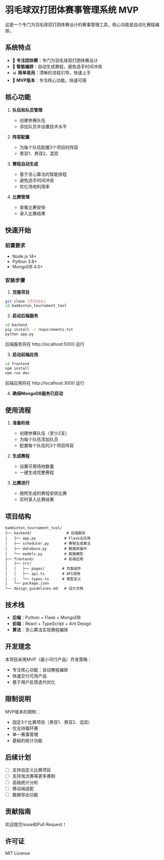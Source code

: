 # 羽毛球双打团体赛事管理系统 MVP

这是一个专门为羽毛球双打团体赛设计的赛事管理工具，核心功能是自动化赛程编排。

## 系统特点

- 🏸 **专注团体赛**：专门为羽毛球双打团体赛设计
- 🤖 **智能编排**：自动生成赛程，避免选手时间冲突
- 📊 **简单易用**：清晰的流程引导，快速上手
- 🚀 **MVP版本**：专注核心功能，快速可用

## 核心功能

1. **队伍和队员管理**
   - 创建参赛队伍
   - 添加队员并设置技术水平

2. **阵容配置**
   - 为每个队伍配置3个项目的阵容
   - 男双1、男双2、混双

3. **赛程自动生成**
   - 基于贪心算法的智能排程
   - 避免选手时间冲突
   - 优化场地利用率

4. **比赛管理**
   - 查看比赛安排
   - 录入比赛结果

## 快速开始

### 前置要求

- Node.js 14+
- Python 3.8+
- MongoDB 4.0+

### 安装步骤

1. **克隆项目**
```bash
git clone [项目地址]
cd badminton_tournament_tool
```

2. **启动后端服务**
```bash
cd backend
pip install -r requirements.txt
python app.py
```
后端服务将在 http://localhost:5000 运行

3. **启动前端应用**
```bash
cd frontend
npm install
npm run dev
```
前端应用将在 http://localhost:3000 运行

4. **确保MongoDB服务已启动**

## 使用流程

1. **准备阶段**
   - 创建参赛队伍（至少2支）
   - 为每个队伍添加队员
   - 配置每个队伍的3个项目阵容

2. **生成赛程**
   - 设置可用场地数量
   - 一键生成完整赛程

3. **比赛进行**
   - 按照生成的赛程安排比赛
   - 实时录入比赛结果

## 项目结构

```
badminton_tournament_tool/
├── backend/                # 后端服务
│   ├── app.py             # Flask主应用
│   ├── scheduler.py       # 赛程生成算法
│   ├── database.py        # 数据库操作
│   └── models.py          # 数据模型
├── frontend/              # 前端应用
│   ├── src/
│   │   ├── pages/        # 页面组件
│   │   ├── api.ts        # API调用
│   │   └── types.ts      # 类型定义
│   └── package.json
└── design_guidelines.md   # 设计文档
```

## 技术栈

- **后端**：Python + Flask + MongoDB
- **前端**：React + TypeScript + Ant Design
- **算法**：贪心算法实现赛程编排

## 开发理念

本项目采用MVP（最小可行产品）开发策略：
- 专注核心功能：自动赛程编排
- 快速交付可用产品
- 基于用户反馈迭代优化

## 限制说明

MVP版本的限制：
- 固定3个比赛项目（男双1、男双2、混双）
- 仅支持循环赛
- 单一赛事管理
- 基础的统计功能

## 后续计划

- [ ] 支持自定义比赛项目
- [ ] 支持淘汰赛等更多赛制
- [ ] 高级统计分析
- [ ] 移动端适配
- [ ] 数据导出功能

## 贡献指南

欢迎提交Issue和Pull Request！

## 许可证

MIT License 